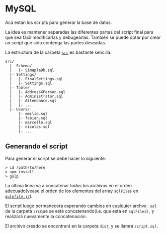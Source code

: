 # MySQL #
Acá están los scripts para generar la base de datos.

La idea es mantener separadas las diferentes partes del script final para que
sea fácil modificarlas y debugearlas. También se puede optar por crear un script
que solo contenga las partes deseadas.

La estructura de la carpeta [`src`](src) es bastante sencilla.
```
src/
  |- Schema/
  |   |- SimaplaDb.sql
  |- Settings/
  |   |- FinalSettings.sql
  |   |- Settings.sql
  |- Table/
  |   |- AddressXPerson.sql
  |   |- Administrator.sql
  |   |- Attendance.sql
  |   |- ...
  |- Users/
      |- emilio.sql
      |- fabian.sql
      |- marcello.sql
      |- nicolas.sql
      |- ...
```

## Generando el script ##
Para generar el script se debe hacer lo siguiente:
```
> cd /path/to/here
> npm install
> gulp
```
La última linea va a concatenar todos los archivos en el orden adecuado(vease
el orden de los elementos del array `sqlFiles` en [`gulpfile.js`](gulpfile.js)).

El script luego permanecerá esperando cambios en cualquier archvo `.sql` de la
carpeta `src`que se esté concatenando(i.e. que está en `sqlFiles`) , y realizará
nuevamente la concatenación.

El archivo creado se encontrará en la carpeta `dist`, y se llamrá `script.sql`.
